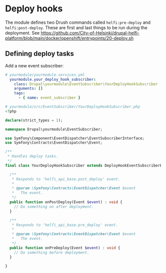 # Deploy hooks

The module defines two Drush commands called `helfi:pre-deploy` and `helfi:post-deploy`. These are first and last things to be run during the deployment. See https://github.com/City-of-Helsinki/drupal-helfi-platform/blob/main/docker/openshift/entrypoints/20-deploy.sh

## Defining deploy tasks

Add a new event subscriber:

```yml
# yourmodule/yourmodule.services.yml
  yourmodule.your_deploy_hook_subscriber:
    class: Drupal\yourmodule\EventSubscriber\YourDeployHookSubscriber
    arguments: []
    tags:
      - { name: event_subscriber }
```

```php
# yourmodule/src/EventSubscriber/YourDeployHookSubscriber.php
<?php

declare(strict_types = 1);

namespace Drupal\yourmodule\EventSubscriber;

use Symfony\Component\EventDispatcher\EventSubscriberInterface;
use Symfony\Contracts\EventDispatcher\Event;

/**
 * Handles deploy tasks.
 */
final class YourDeployHookSubscriber extends DeployHookEventSubscriberBase {

  /**
   * Responds to 'helfi_api_base.post_deploy' event.
   *
   * @param \Symfony\Contracts\EventDispatcher\Event $event
   *   The event.
   */
  public function onPostDeploy(Event $event) : void {
    // Do something on after deployment.
  }

  /**
   * Responds to 'helfi_api_base.pre_deploy' event.
   *
   * @param \Symfony\Contracts\EventDispatcher\Event $event
   *   The event.
   */
  public function onPreDeploy(Event $event) : void {
    // Do something before deployment.
  }

}
```

